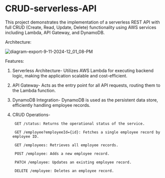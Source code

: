 # CRUD-serverless-API

This project demonstrates the implementation of a serverless REST API with full CRUD (Create, Read, Update, Delete) functionality using AWS services including Lambda, API Gateway, and DynamoDB.

Architecture:


![diagram-export-9-11-2024-12_01_08-PM](https://github.com/user-attachments/assets/0cba5eb4-761c-491b-aa9e-424fb8afbdb4)

Features:

1. Serverless Architecture- Utilizes AWS Lambda for executing backend logic, making the application scalable and cost-efficient.

2. API Gateway- Acts as the entry point for all API requests, routing them to the Lambda function.

3. DynamoDB Integration- DynamoDB is used as the persistent data store, efficiently handling employee records.

4. CRUD Operations-

        GET /status: Returns the operational status of the service.
      
        GET /employee?employeeId={id}: Fetches a single employee record by employee ID.
      
        GET /employees: Retrieves all employee records.
      
        POST /employee: Adds a new employee record.
      
        PATCH /employee: Updates an existing employee record.
      
        DELETE /employee: Deletes an employee record.
